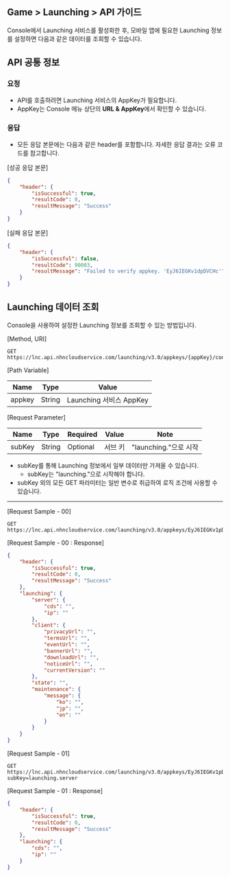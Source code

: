 ## Game > Launching > API 가이드

Console에서 Launching 서비스를 활성화한 후, 모바일 앱에 필요한 Launching 정보를 설정하면 다음과 같은 데이터를 조회할 수 있습니다.

## API 공통 정보

### 요청

* API를 호출하려면 Launching 서비스의 AppKey가 필요합니다.
* AppKey는 Console 메뉴 상단의 **URL & AppKey**에서 확인할 수 있습니다.

### 응답

* 모든 응답 본문에는 다음과 같은 header를 포함합니다. 자세한 응답 결과는 오류 코드를 참고합니다.

[성공 응답 본문]
```json
{
    "header": {
        "isSuccessful": true,
        "resultCode": 0,
        "resultMessage": "Success"
    }
}
```

[실패 응답 본문]
```json
{
    "header": {
        "isSuccessful": false,
        "resultCode": 90003,
        "resultMessage": "Failed to verify appkey. 'EyJ6IEGKv1dpDVCHc'"
    }
}
```


## Launching 데이터 조회

Console을 사용하여 설정한 Launching 정보를 조회할 수 있는 방법입니다.

[Method, URI]

```
GET https://lnc.api.nhncloudservice.com/launching/v3.0/appkeys/{appKey}/configurations
```

[Path Variable]

| Name     | Type    | Value                   |
| ------ | ------ | -------------------- |
| appkey | String | Launching 서비스 AppKey |

[Request Parameter]

| Name     | Type    | Required | Value | Note |
| ------ | ------ | --- |-------------------- | --- |
| subKey | String | Optional | 서브 키 | "launching."으로 시작 |

* subKey를 통해 Launching 정보에서 일부 데이터만 가져올 수 있습니다.
    * subKey는 "launching."으로 시작해야 합니다.
* subKey 외의 모든 GET 파라미터는 일반 변수로 취급하여 로직 조건에 사용할 수 있습니다.

---

[Request Sample - 00]

```
GET https://lnc.api.nhncloudservice.com/launching/v3.0/appkeys/EyJ6IEGKv1pDVCHc/configurations
```

[Request Sample - 00 : Response]

```json
{
    "header": {
        "isSuccessful": true,
        "resultCode": 0,
        "resultMessage": "Success"
    },
    "launching": {
        "server": {
            "cds": "",
            "ip": ""
        },
        "client": {
            "privacyUrl": "",
            "termsUrl": "",
            "eventUrl": "",
            "bannerUrl": "",
            "downloadUrl": "",
            "noticeUrl": "",
            "currentVersion": ""
        },
        "state": "",
        "maintenance": {
            "message": {
                "ko": "",
                "jp": "",
                "en": ""
            }
        }
    }
}
```

[Request Sample - 01]

```
GET https://lnc.api.nhncloudservice.com/launching/v3.0/appkeys/EyJ6IEGKv1pDVCHc/configurations?subKey=launching.server
```

[Request Sample - 01 : Response]

```json
{
    "header": {
        "isSuccessful": true,
        "resultCode": 0,
        "resultMessage": "Success"
    },
    "launching": {
        "cds": "",
        "ip": ""
    }
}
```
